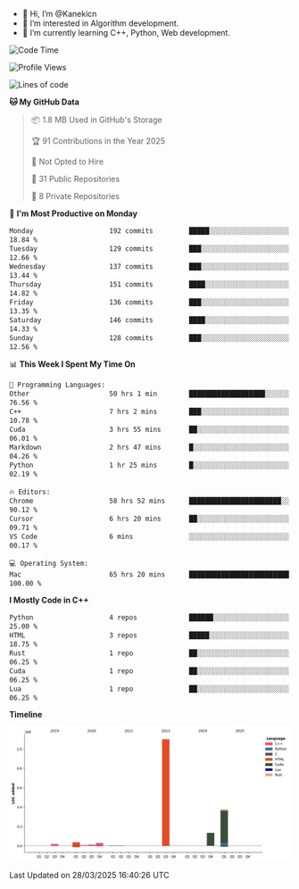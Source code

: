 - 👋 Hi, I’m @Kanekicn
- 👀 I’m interested in Algorithm development.
- 🌱 I’m currently learning C++, Python, Web development.

<!---
cotecsz/cotecsz is a ✨ special ✨ repository because its `README.md` (this file) appears on your GitHub profile.
You can click the Preview link to take a look at your changes.
--->

<!--START_SECTION:waka-->
![Code Time](http://img.shields.io/badge/Code%20Time-3%2C055%20hrs%2012%20mins-blue)

![Profile Views](http://img.shields.io/badge/Profile%20Views-0-blue)

![Lines of code](https://img.shields.io/badge/From%20Hello%20World%20I%27ve%20Written-1.7%20million%20lines%20of%20code-blue)

**🐱 My GitHub Data** 

> 📦 1.8 MB Used in GitHub's Storage 
 > 
> 🏆 91 Contributions in the Year 2025
 > 
> 🚫 Not Opted to Hire
 > 
> 📜 31 Public Repositories 
 > 
> 🔑 8 Private Repositories 
 > 
📅 **I'm Most Productive on Monday** 

```text
Monday                   192 commits         █████░░░░░░░░░░░░░░░░░░░░   18.84 % 
Tuesday                  129 commits         ███░░░░░░░░░░░░░░░░░░░░░░   12.66 % 
Wednesday                137 commits         ███░░░░░░░░░░░░░░░░░░░░░░   13.44 % 
Thursday                 151 commits         ████░░░░░░░░░░░░░░░░░░░░░   14.82 % 
Friday                   136 commits         ███░░░░░░░░░░░░░░░░░░░░░░   13.35 % 
Saturday                 146 commits         ████░░░░░░░░░░░░░░░░░░░░░   14.33 % 
Sunday                   128 commits         ███░░░░░░░░░░░░░░░░░░░░░░   12.56 % 
```


📊 **This Week I Spent My Time On** 

```text
💬 Programming Languages: 
Other                    50 hrs 1 min        ███████████████████░░░░░░   76.56 % 
C++                      7 hrs 2 mins        ███░░░░░░░░░░░░░░░░░░░░░░   10.78 % 
Cuda                     3 hrs 55 mins       ██░░░░░░░░░░░░░░░░░░░░░░░   06.01 % 
Markdown                 2 hrs 47 mins       █░░░░░░░░░░░░░░░░░░░░░░░░   04.26 % 
Python                   1 hr 25 mins        █░░░░░░░░░░░░░░░░░░░░░░░░   02.19 % 

🔥 Editors: 
Chrome                   58 hrs 52 mins      ███████████████████████░░   90.12 % 
Cursor                   6 hrs 20 mins       ██░░░░░░░░░░░░░░░░░░░░░░░   09.71 % 
VS Code                  6 mins              ░░░░░░░░░░░░░░░░░░░░░░░░░   00.17 % 

💻 Operating System: 
Mac                      65 hrs 20 mins      █████████████████████████   100.00 % 
```

**I Mostly Code in C++** 

```text
Python                   4 repos             ██████░░░░░░░░░░░░░░░░░░░   25.00 % 
HTML                     3 repos             █████░░░░░░░░░░░░░░░░░░░░   18.75 % 
Rust                     1 repo              ██░░░░░░░░░░░░░░░░░░░░░░░   06.25 % 
Cuda                     1 repo              ██░░░░░░░░░░░░░░░░░░░░░░░   06.25 % 
Lua                      1 repo              ██░░░░░░░░░░░░░░░░░░░░░░░   06.25 % 
```



**Timeline**

![Lines of Code chart](https://raw.githubusercontent.com/Kanekicn/Kanekicn/master/assets/bar_graph.png)


 Last Updated on 28/03/2025 16:40:26 UTC
<!--END_SECTION:waka-->
